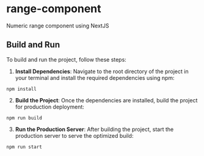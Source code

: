 # range-component

Numeric range component using NextJS

## Build and Run

To build and run the project, follow these steps:

1. **Install Dependencies**: Navigate to the root directory of the project in your terminal and install the required dependencies using npm:

```
npm install
```

2. **Build the Project**: Once the dependencies are installed, build the project for production deployment:

```
npm run build
```

3. **Run the Production Server**: After building the project, start the production server to serve the optimized build:

```
npm run start
```
